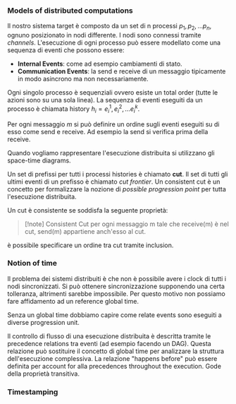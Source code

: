 
### Models of distributed computations

Il nostro sistema target è composto da un set di n processi $p_{1}, p_{2}, \dots p_{n}$, ognuno posizionato in nodi differente.
I nodi sono connessi tramite *channels*.
L'esecuzione di ogni processo può essere modellato come una sequenza di eventi che possono essere:
- **Internal Events**: come ad esempio cambiamenti di stato.
- **Communication Events**: la send e receive di un messaggio tipicamente in modo asincrono ma non necessariamente.

Ogni singolo processo è sequenziali ovvero esiste un total order (tutte le azioni sono su una sola linea). La sequenza di eventi eseguiti da un processo è chiamata history $h_{i}= e^{1}_{i}, e^{2}_{i},\dots e^{k}_{i}$.

Per ogni messaggio $m$ si può definire un ordine sugli eventi eseguiti su di esso come send e receive. Ad esempio la send si verifica prima della receive. 

Quando vogliamo rappresentare l'esecuzione distribuita si utilizzano gli space-time diagrams.

Un set di prefissi per tutti i processi histories è chiamato **cut**. Il set di tutti gli ultimi eventi di un prefisso è chiamato *cut frontier*.
Un consistent cut è un concetto per formalizzare la nozione di *possible progression point* per tutta l'esecuzione distribuita.

Un cut è consistente se soddisfa la seguente proprietà:
> [!note] Consistent Cut
> per ogni messaggio m tale che receive(m) è nel cut, send(m) appartiene anch'esso al cut.

è possibile specificare un ordine tra cut tramite inclusion.
### Notion of time

Il problema dei sistemi distribuiti è che non è possibile avere i clock di tutti i nodi sincronizzati. Si può ottenere sincronizzazione supponendo una certa tolleranza, altrimenti sarebbe impossibile. Per questo motivo non possiamo fare affidamento ad un reference global time. 

Senza un global time dobbiamo capire come relate events sono eseguiti a diverse progression unit. 

Il controllo di flusso di una esecuzione distribuita è descritta tramite le precedence relations tra eventi (ad esempio facendo un DAG).
Questa relazione può sostituire il concetto di global time per analizzare la struttura dell'esecuzione complessiva. 
La relazione "happens before" può essere definita per account for alla precedences throughout the execution. Gode della proprietà transitiva.
### Timestamping

